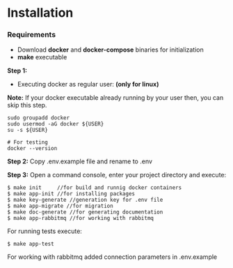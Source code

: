 Installation
============

### Requirements
- Download **docker** and **docker-compose** binaries for initialization
- **make** executable

**Step 1:**
- Executing docker as regular user: **(only for linux)**

**Note:** If your docker executable already running by your user then, you can skip this step.

```shell
sudo groupadd docker
sudo usermod -aG docker ${USER}
su -s ${USER}

# For testing
docker --version
```

**Step 2:**
Copy .env.example file and rename to .env

**Step 3:**
Open a command console, enter your project directory and execute:

```console
$ make init     //for build and runnig docker containers
$ make app-init //for installing packages
$ make key-generate //generation key for .env file 
$ make app-migrate //for migration 
$ make doc-generate //for generating documentation
$ make app-rabbitmq //for working with rabbitmq
```

For running tests execute:

```console
$ make app-test
```

For working with rabbitmq added connection parameters in .env.example 
